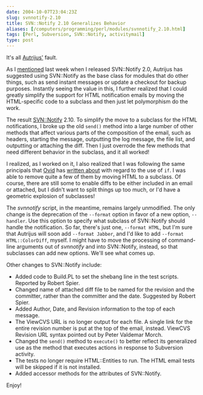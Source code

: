 ```yaml
--- 
date: 2004-10-07T23:04:23Z
slug: svnnotify-2.10
title: SVN::Notify 2.10 Generalizes Behavior
aliases: [/computers/programming/perl/modules/svnnotify_2.10.html]
tags: [Perl, Subversion, SVN::Notify, activitymail]
type: post
---
```


<p>It's all <a href="http://www.autrijus.org/" title="Autrijus.Home">Autrijus'</a> fault.</p>

<p>As I <a href="/computers/programming/perl/modules/svnnotify_2.0.html" title="SVN::Notify 2.0 Hitting CPAN">mentioned</a> last week when I released SVN::Notify 2.0, Autrijus has suggested using SVN::Notify as the base class for modules that do other things, such as send instant messages or update a checkout for backup purposes. Instantly seeing the value in this, I further realized that I could greatly simplify the support for HTML notification emails by moving the HTML-specific code to a subclass and then just let polymorphism do the work.</p>

<p>The result <a href="http://search.cpan.org/dist/SVN-Notify/" title="SVN::Notify on CPAN">SVN::Notify</a> 2.10. To simplify the move to a subclass for the HTML notifications, I broke up the old <code>send()</code> method into a large number of other methods that affect various parts of the composition of the email, such as headers, starting the message, outputting the log message, the file list, and outputting or attaching the diff. Then I just overrode the few methods that need different behavior in the subclass, and it all worked!</p>

<p>I realized, as I worked on it, I also realized that I was following the same principals that <a href="http://use.perl.org/~Ovid/" title="Ovid's Journal">Ovid</a> has <a href="http://www.perlmonks.org/index.pl?node_id=392248" title="&#x201c;if&#x201d; Considered Harmful in OO programming">written about</a> with regard to the use of <code>if</code>. I was able to remove quite a few of them by moving HTML to a subclass. Of course, there are still some to enable diffs to be either included in an email or attached, but I didn't want to split things up too much, or I'd have a geometric explosion of subclasses!</p>

<p>The <em>svnnotify</em> script, in the meantime, remains largely unmodified. The only change is the deprecation of the <code>--format</code> option in favor of a new option, <code>--handler</code>. Use this option to specify what subclass of SVN::Notify should handle the notification. So far, there's just one, <code>--format HTML</code>, but I'm sure that Autrijus will soon add <code>--format Jabber</code>, and I'd like to add <code>--format HTML::ColorDiff</code>, myself. I might have to move the processing of command-line arguments out of <em>svnnotify</em> and into SVN::Notify, instead, so that subclasses can add new options. We'll see what comes up.</p>

<p>Other changes to SVN::Notify include:</p>

<ul>
  <li>Added code to Build.PL to set the shebang line in the test
        scripts. Reported by Robert Spier.</li>
  <li>Changed name of attached diff file to be named for the revision
        and the committer, rather than the committer and the date.
        Suggested by Robert Spier.</li>
  <li>Added Author, Date, and Revision information to the top of each
        message.</li>
  <li>The ViewCVS URL is no longer output for each file. A single link
        for the entire revision number is put at the top of the email,
        instead. ViewCVS Revision URL syntax pointed out by Peter
        Valdemar Morch.</li>
  <li>Changed the <code>send()</code> method to <code>execute()</code> to better reflect
        its generalized use as the method that executes actions in
        response to Subversion activity.</li>
  <li>The tests no longer require HTML::Entities to run. The HTML
        email tests will be skipped if it is not installed.</li>
  <li>Added accessor methods for the attributes of SVN::Notify.</li>
</ul>

<p>Enjoy!</p>
